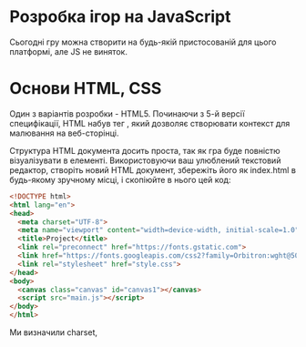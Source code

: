 # Розробка ігор на JavaScript

Сьогодні гру можна створити на будь-якій пристосованій для цього платформі, але JS не виняток.

# Основи HTML, CSS

Один з варіантів розробки - HTML5. Починаючи з 5-й версії специфікації, HTML набув тег <canvas>, який дозволяє створювати контекст для малювання на веб-сторінці.

Структура HTML документа досить проста, так як гра буде повністю візуалізувати в <canvas> елементі. Використовуючи ваш улюблений текстовий редактор, створіть новий HTML документ, збережіть його як index.html в будь-якому зручному місці, і скопіюйте в нього цей код:

  ```html
  <!DOCTYPE html>
<html lang="en">
<head>
    <meta charset="UTF-8">
    <meta name="viewport" content="width=device-width, initial-scale=1.0">
    <title>Project</title>
    <link rel="preconnect" href="https://fonts.gstatic.com"> 
    <link href="https://fonts.googleapis.com/css2?family=Orbitron:wght@500&display=swap" rel="stylesheet">  
    <link rel="stylesheet" href="style.css">
</head>
<body>
    <canvas class="canvas" id="canvas1"></canvas>
    <script src="main.js"></script>
</body>
</html>
  ```
  
Ми визначили charset, <title> і якийсь базовий CSS в заголовку. Тіло документа містить елементи <canvas> і <script> - ми будемо візуалізувати гру всередині першого і писати JavaScript код, який управляє грою, в другому. Елемент <canvas> має id рівний canvas1, який дозволяє однозначно відшукати елемент.

```CSS
  body{
    background: black;
}
canvas{  
    position: absolute;
    top: 50%;
    left: 50%;
    transform: translate(-50%, -50%);
    width: 900px;
    height: 600px;
    background: url('ground.png') no-repeat;
    background-size: cover;
    font-family: 'Orbitron', sans-serif;
}```
  У цій частині коду ми задаємо розмір нашого canvas, фон(є можливість використовувати зображення), можемо використовувати різні шрифти.
  
# Основи Canvas
  asdasdasdsad
  

